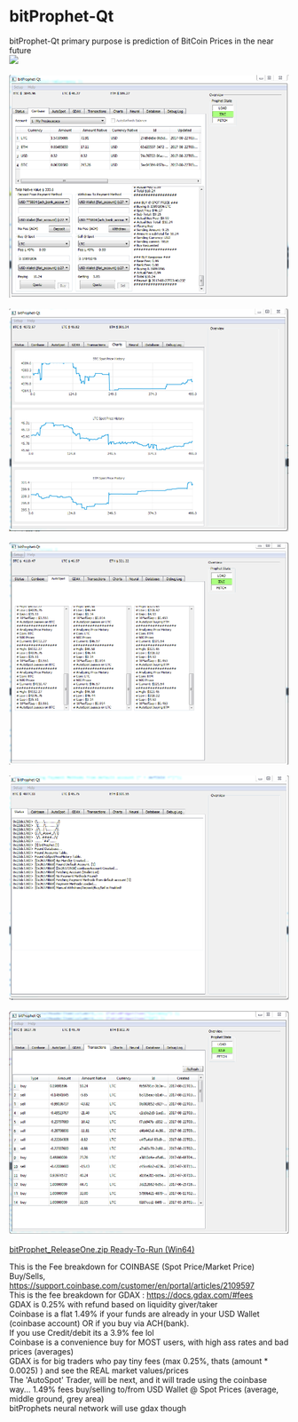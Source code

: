 # bitProphet-Qt
bitProphet-Qt primary purpose is prediction of BitCoin Prices in the near future</br>
<img src="https://github.com/Mrc0de/bitProphet-Qt_badAlpha/blob/master/bitProphet-Qt_Screen1.png"></br>
</br>
<img src="https://raw.githubusercontent.com/Mrc0de/bitProphet-Qt/master/bitProphet-Coinbase-Screen.png"></br>
</br>
<img src="https://raw.githubusercontent.com/Mrc0de/bitProphet-Qt/master/bitProphet-Charts-Screen.png"></br>
</br>
<img src="https://raw.githubusercontent.com/Mrc0de/bitProphet-Qt/master/bitProphet-AutoSpot-Screen.png"></br>
</br>
<img src="https://raw.githubusercontent.com/Mrc0de/bitProphet-Qt/master/bitProphet-NewStatus-Screen.png"></br>
</br>
<img src="https://raw.githubusercontent.com/Mrc0de/bitProphet-Qt/master/bitProphet-Transactions-Screen.png"></br>
</br>
<a href="https://raw.githubusercontent.com/Mrc0de/bitProphet-Qt/master/bitProphet_ReleaseOne.zip">bitProphet_ReleaseOne.zip Ready-To-Run (Win64)</a></br>

This is the Fee breakdown for COINBASE (Spot Price/Market Price)  Buy/Sells, https://support.coinbase.com/customer/en/portal/articles/2109597
</br> This is the fee breakdown for GDAX : https://docs.gdax.com/#fees
</br> GDAX is 0.25% with refund based on liquidity giver/taker
</br> Coinbase is a flat 1.49% if your funds are already in your USD Wallet (coinbase account) OR if you buy via ACH(bank).
</br> If you use Credit/debit its a 3.9% fee lol
</br> Coinbase is a convenience buy for MOST users, with high ass rates and bad prices (averages)
</br> GDAX is for big traders who pay tiny fees (max 0.25%, thats (amount * 0.0025) ) and see the REAL market values/prices
</br> The 'AutoSpot' Trader, will be next, and it will trade using the coinbase way... 1.49% fees buy/selling to/from USD Wallet @ Spot Prices (average, middle ground, grey area)
</br> bitProphets neural network will use gdax though
